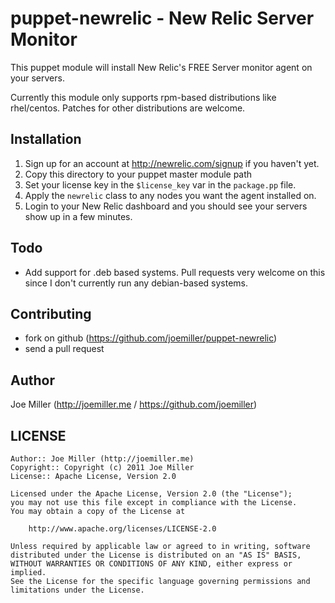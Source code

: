 # puppet-newrelic - New Relic Server Monitor

This puppet module will install New Relic's FREE Server monitor
agent on your servers.

Currently this module only supports rpm-based distributions like rhel/centos.
Patches for other distributions are welcome.

## Installation

1. Sign up for an account at http://newrelic.com/signup if you
   haven't yet.
2. Copy this directory to your puppet master module path
3. Set your license key in the `$license_key` var in the `package.pp` file.
4. Apply the `newrelic` class to any nodes you want the agent installed on.
5. Login to your New Relic dashboard and you should see your servers show up
   in a few minutes.

## Todo

- Add support for .deb based systems. Pull requests very welcome on this
  since I don't currently run any debian-based systems.

## Contributing

- fork on github (https://github.com/joemiller/puppet-newrelic)
- send a pull request

## Author

Joe Miller (http://joemiller.me / https://github.com/joemiller)

## LICENSE

    Author:: Joe Miller (http://joemiller.me)
    Copyright:: Copyright (c) 2011 Joe Miller
    License:: Apache License, Version 2.0

    Licensed under the Apache License, Version 2.0 (the "License");
    you may not use this file except in compliance with the License.
    You may obtain a copy of the License at

        http://www.apache.org/licenses/LICENSE-2.0

    Unless required by applicable law or agreed to in writing, software
    distributed under the License is distributed on an "AS IS" BASIS,
    WITHOUT WARRANTIES OR CONDITIONS OF ANY KIND, either express or implied.
    See the License for the specific language governing permissions and
    limitations under the License.
